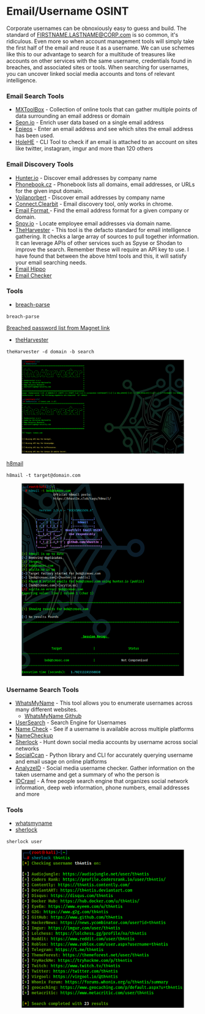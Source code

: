 # Email/Username OSINT

Corporate usernames can be obnoxiously easy to guess and build. The standard of FIRSTNAME.LASTNAME@CORP.com is so common, it's ridiculous. Even more so when account management tools will simply take the first half of the email and reuse it as a username. We can use schemes like this to our advantage to search for a multitude of treasures like accounts on other services with the same username, credentials found in breaches, and associated sites or tools. When searching for usernames, you can uncover linked social media accounts and tons of relevant intelligence.

### Email Search Tools

* [MXToolBox](https://mxtoolbox.com/) - Collection of online tools that can gather multiple points of data surrounding an email address or domain
* [Seon.io](https://seon.io/intelligence-tool/#email-analysis-module) - Enrich user data based on a single email address
* [Epieos](https://tools.epieos.com/) - Enter an email address and see which sites the email address has been used.&#x20;
* [HoleHE](https://github.com/megadose/holehe) - CLI Tool to check if an email is attached to an account on sites like twitter, instagram, imgur and more than 120 others

### Email Discovery Tools

* [Hunter.io](https://hunter.io/) - Discover email addresses by company name
* [Phonebook.cz](https://phonebook.cz/) - Phonebook lists all domains, email addresses, or URLs for the given input domain.
* [Voilanorbert](https://www.voilanorbert.com/) - Discover email addresses by company name
* [Connect.Clearbit](https://connect.clearbit.com/) - Email discovery tool, only works in chrome.
* [Email Format ](https://www.email-format.com/)- Find the email address format for a given company or domain.
* [Snov.io](https://snov.io/email-finder) - Locate employee email addresses via domain name.
* [TheHarvester](https://github.com/laramies/theharvester) - This tool is the defacto standard for email intelligence gathering. It checks a large array of sources to pull together information. It can leverage APIs of other services such as Spyse or Shodan to improve the search. Remember these will require an API key to use. I have found that between the above html tools and this, it will satisfy your email searching needs.
* [Email Hippo](https://tools.verifyemailaddress.io/)
* [Email Checker](https://email-checker.net/validate)

### Tools

* [breach-parse](https://github.com/hmaverickadams/breach-parse)

```
breach-parse 
```

[Breached password list from Magnet link](https://magnet/?xt=urn:btih:7ffbcd8cee06aba2ce6561688cf68ce2addca0a3\&dn=BreachCompilation\&tr=udp%3A%2F%2Ftracker.openbittorrent.com%3A80\&tr=udp%3A%2F%2Ftracker.leechers-paradise.org%3A6969\&tr=udp%3A%2F%2Ftracker.coppersurfer.tk%3A6969\&tr=udp%3A%2F%2Fglotorrents.pw%3A6969\&tr=udp%3A%2F%2Ftracker.opentrackr.org%3A1337)

* [theHarvester](https://github.com/laramies/theHarvester)

```
theHarvester -d domain -b search
```

<figure><img src="../.gitbook/assets/image (1) (1) (1) (1) (1).png" alt=""><figcaption></figcaption></figure>

[h8mail](https://github.com/khast3x/h8mail)

```
h8mail -t target@domain.com
```

<figure><img src="../.gitbook/assets/image (2) (1) (1) (1).png" alt=""><figcaption></figcaption></figure>

### Username Search Tools

* [WhatsMyName](https://whatsmyname.app/) - This tool allows you to enumerate usernames across many different websites.
  * [WhatsMyName Github](https://github.com/WebBreacher/WhatsMyName)
* [UserSearch](https://usersearch.org/index.php) - Search Engine for Usernames
* [Name Check](https://namechk.com/) - See if a username is available across multiple platforms
* [NameCheckup](https://namecheckup.com/)
* [Sherlock](https://github.com/sherlock-project/sherlock) - Hunt down social media accounts by username across social networks
* [SocialCcan](https://github.com/iojw/socialscan) - Python library and CLI for accurately querying username and email usage on online platforms
* [AnalyzeID](https://analyzeid.com/username/) - Social media username checker. Gather information on the taken username and get a summary of who the person is
* [IDCrawl](https://www.idcrawl.com/) - A free people search engine that organizes social network information, deep web information, phone numbers, email addresses and more

### Tools

* [whatsmyname](https://github.com/WebBreacher/WhatsMyName)
* [sherlock](https://github.com/sherlock-project/sherlock)

```
sherlock user
```

<figure><img src="../.gitbook/assets/image (4) (1) (1) (1).png" alt=""><figcaption></figcaption></figure>
